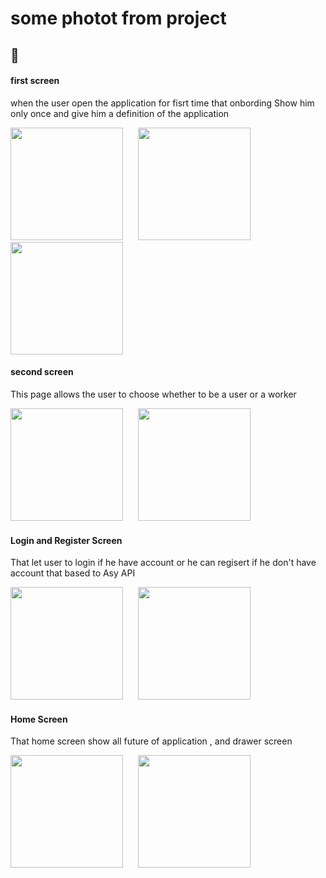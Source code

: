 # some photot from project
## 🚗
#### first screen
when the user open the application for fisrt time that onbording Show him only once and give him a definition of the application
<div>
<img src="https://user-images.githubusercontent.com/84055555/221892376-6e5dbefe-b802-4216-8b2b-fb8a942264dc.jpeg" width= 180>
&nbsp;&nbsp;&nbsp;&nbsp;
<img src="https://user-images.githubusercontent.com/84055555/221892617-dd45659b-d7f9-407d-80c3-5f55b6c1ea74.jpeg" width= 180>
&nbsp;&nbsp;&nbsp;&nbsp;
<img src="https://user-images.githubusercontent.com/84055555/221893050-3bfef1cb-0cd3-4c84-961b-b3e74f9f691e.jpeg" width= 180>
</div>




#### second  screen
This page allows the user to choose whether to be a user or a worker
<div>
<img src="https://user-images.githubusercontent.com/84055555/221886827-50fc7396-5988-47cf-98ed-e39b7d31111a.jpeg" width= 180>
&nbsp;&nbsp;&nbsp;&nbsp;
<img src="https://user-images.githubusercontent.com/84055555/221886827-50fc7396-5988-47cf-98ed-e39b7d31111a.jpeg" width= 180>
</div>




#### Login and Register Screen
That let user to login if he have account or he can regisert if he don't have account that based to Asy API
<div>
<img src="https://user-images.githubusercontent.com/84055555/221895881-d7649e1e-977f-4d8e-b0a9-3845140b9bcc.jpeg" width= 180>
&nbsp;&nbsp;&nbsp;&nbsp;
<img src="https://user-images.githubusercontent.com/84055555/221896052-804e6ece-0658-4223-86b1-e8389b388ff3.jpeg" width= 180>
</div>



#### Home Screen
That home screen show all future of application , and drawer screen
<div>
<img src="https://user-images.githubusercontent.com/84055555/221899272-9ab58de2-4b24-41a4-8413-4f61893f70c8.jpeg" width= 180>
&nbsp;&nbsp;&nbsp;&nbsp;
<img src="https://user-images.githubusercontent.com/84055555/221899472-4e318c27-92db-4f57-989c-982efded744e.jpeg" width= 180>
</div>

